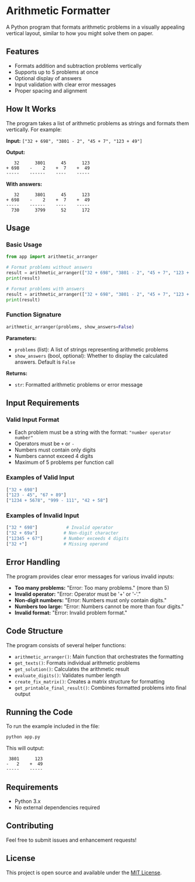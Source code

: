 # Arithmetic Formatter

A Python program that formats arithmetic problems in a visually appealing vertical layout, similar to how you might solve them on paper.

## Features

- Formats addition and subtraction problems vertically
- Supports up to 5 problems at once
- Optional display of answers
- Input validation with clear error messages
- Proper spacing and alignment

## How It Works

The program takes a list of arithmetic problems as strings and formats them vertically. For example:

**Input:** `["32 + 698", "3801 - 2", "45 + 7", "123 + 49"]`

**Output:**
```
   32      3801      45      123
+ 698    -    2    +  7    +  49
-----    ------    ----    -----
```

**With answers:**
```
   32      3801      45      123
+ 698    -    2    +  7    +  49
-----    ------    ----    -----
  730      3799      52      172
```

## Usage

### Basic Usage

```python
from app import arithmetic_arranger

# Format problems without answers
result = arithmetic_arranger(["32 + 698", "3801 - 2", "45 + 7", "123 + 49"])
print(result)

# Format problems with answers
result = arithmetic_arranger(["32 + 698", "3801 - 2", "45 + 7", "123 + 49"], True)
print(result)
```

### Function Signature

```python
arithmetic_arranger(problems, show_answers=False)
```

**Parameters:**
- `problems` (list): A list of strings representing arithmetic problems
- `show_answers` (bool, optional): Whether to display the calculated answers. Default is `False`

**Returns:**
- `str`: Formatted arithmetic problems or error message

## Input Requirements

### Valid Input Format
- Each problem must be a string with the format: `"number operator number"`
- Operators must be `+` or `-`
- Numbers must contain only digits
- Numbers cannot exceed 4 digits
- Maximum of 5 problems per function call

### Examples of Valid Input
```python
["32 + 698"]
["123 - 45", "67 + 89"]
["1234 + 5678", "999 - 111", "42 + 58"]
```

### Examples of Invalid Input
```python
["32 * 698"]           # Invalid operator
["32 + 69a"]          # Non-digit character
["12345 + 67"]        # Number exceeds 4 digits
["32 +"]              # Missing operand
```

## Error Handling

The program provides clear error messages for various invalid inputs:

- **Too many problems:** "Error: Too many problems." (more than 5)
- **Invalid operator:** "Error: Operator must be '+' or '-'."
- **Non-digit numbers:** "Error: Numbers must only contain digits."
- **Numbers too large:** "Error: Numbers cannot be more than four digits."
- **Invalid format:** "Error: Invalid problem format."

## Code Structure

The program consists of several helper functions:

- `arithmetic_arranger()`: Main function that orchestrates the formatting
- `get_texts()`: Formats individual arithmetic problems
- `get_solution()`: Calculates the arithmetic result
- `evaluate_digits()`: Validates number length
- `create_fix_matrix()`: Creates a matrix structure for formatting
- `get_printable_final_result()`: Combines formatted problems into final output

## Running the Code

To run the example included in the file:

```bash
python app.py
```

This will output:
```
 3801      123
-   2    +  49
-----    -----
```

## Requirements

- Python 3.x
- No external dependencies required

## Contributing

Feel free to submit issues and enhancement requests!

## License

This project is open source and available under the [MIT License](LICENSE).